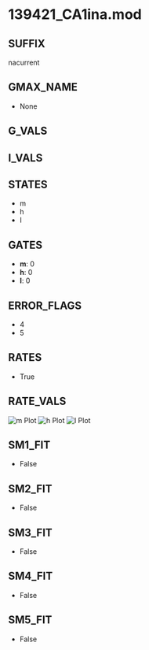 # 139421_CA1ina.mod

## SUFFIX

nacurrent

## GMAX_NAME

- None

## G_VALS


## I_VALS


## STATES

- m
- h
- I

## GATES

- **m**: 0
- **h**: 0
- **I**: 0

## ERROR_FLAGS

- 4
- 5

## RATES

- True

## RATE_VALS

![m Plot](/Users/pbozelos/Dropbox/icg-Chai-Panos/supermodels/output_markdown_files/Na/139421_CA1ina.mod/images/m.png)
![h Plot](/Users/pbozelos/Dropbox/icg-Chai-Panos/supermodels/output_markdown_files/Na/139421_CA1ina.mod/images/h.png)
![I Plot](/Users/pbozelos/Dropbox/icg-Chai-Panos/supermodels/output_markdown_files/Na/139421_CA1ina.mod/images/I.png)

## SM1_FIT

- False

## SM2_FIT

- False

## SM3_FIT

- False

## SM4_FIT

- False

## SM5_FIT

- False

